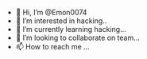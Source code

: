 - 👋 Hi, I’m @Emon0074
- 👀 I’m interested in hacking..
- 🌱 I’m currently learning hacking...
- 💞️ I’m looking to collaborate on team...
- 📫 How to reach me ...

<!---
Emon0074/Emon0074 is a ✨ special ✨ repository because its `README.md` (this file) appears on your GitHub profile.
You can click the Preview link to take a look at your changes.
--->
